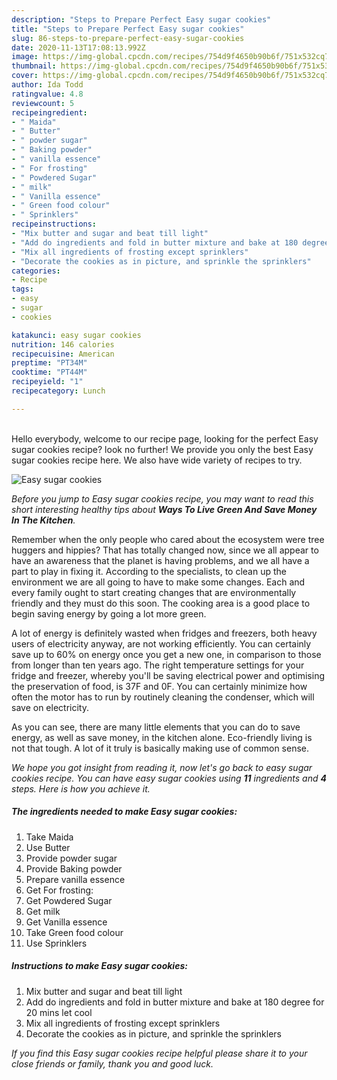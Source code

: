 ```yaml
---
description: "Steps to Prepare Perfect Easy sugar cookies"
title: "Steps to Prepare Perfect Easy sugar cookies"
slug: 86-steps-to-prepare-perfect-easy-sugar-cookies
date: 2020-11-13T17:08:13.992Z
image: https://img-global.cpcdn.com/recipes/754d9f4650b90b6f/751x532cq70/easy-sugar-cookies-recipe-main-photo.jpg
thumbnail: https://img-global.cpcdn.com/recipes/754d9f4650b90b6f/751x532cq70/easy-sugar-cookies-recipe-main-photo.jpg
cover: https://img-global.cpcdn.com/recipes/754d9f4650b90b6f/751x532cq70/easy-sugar-cookies-recipe-main-photo.jpg
author: Ida Todd
ratingvalue: 4.8
reviewcount: 5
recipeingredient:
- " Maida"
- " Butter"
- " powder sugar"
- " Baking powder"
- " vanilla essence"
- " For frosting"
- " Powdered Sugar"
- " milk"
- " Vanilla essence"
- " Green food colour"
- " Sprinklers"
recipeinstructions:
- "Mix butter and sugar and beat till light"
- "Add do ingredients and fold in butter mixture and bake at 180 degree for 20 mins let cool"
- "Mix all ingredients of frosting except sprinklers"
- "Decorate the cookies as in picture, and sprinkle the sprinklers"
categories:
- Recipe
tags:
- easy
- sugar
- cookies

katakunci: easy sugar cookies 
nutrition: 146 calories
recipecuisine: American
preptime: "PT34M"
cooktime: "PT44M"
recipeyield: "1"
recipecategory: Lunch

---
```

<br>
Hello everybody, welcome to our recipe page, looking for the perfect Easy sugar cookies recipe? look no further! We provide you only the best Easy sugar cookies recipe here. We also have wide variety of recipes to try.
<br>


![Easy sugar cookies](https://img-global.cpcdn.com/recipes/754d9f4650b90b6f/751x532cq70/easy-sugar-cookies-recipe-main-photo.jpg)

<i>Before you jump to Easy sugar cookies recipe, you may want to read this short interesting healthy tips about 
<strong>Ways To Live Green And Save Money In The Kitchen</strong>.</i>
</br>

Remember when the only people who cared about the ecosystem were tree huggers and hippies? That has totally changed now, since we all appear to have an awareness that the planet is having problems, and we all have a part to play in fixing it. According to the specialists, to clean up the environment we are all going to have to make some changes. Each and every family ought to start creating changes that are environmentally friendly and they must do this soon. The cooking area is a good place to begin saving energy by going a lot more green.

A lot of energy is definitely wasted when fridges and freezers, both heavy users of electricity anyway, are not working efficiently. You can certainly save up to 60% on energy once you get a new one, in comparison to those from longer than ten years ago. The right temperature settings for your fridge and freezer, whereby you'll be saving electrical power and optimising the preservation of food, is 37F and 0F. You can certainly minimize how often the motor has to run by routinely cleaning the condenser, which will save on electricity.

As you can see, there are many little elements that you can do to save energy, as well as save money, in the kitchen alone. Eco-friendly living is not that tough. A lot of it truly is basically making use of common sense.


<i>We hope you got insight from reading it, now let's go back to easy sugar cookies recipe. You can have easy sugar cookies using <strong>11</strong> ingredients and <strong>4</strong> steps. Here is how you achieve it.
</i>

##### The ingredients needed to make Easy sugar cookies:

1. Take  Maida
1. Use  Butter
1. Provide  powder sugar
1. Provide  Baking powder
1. Prepare  vanilla essence
1. Get  For frosting:
1. Get  Powdered Sugar
1. Get  milk
1. Get  Vanilla essence
1. Take  Green food colour
1. Use  Sprinklers


##### Instructions to make Easy sugar cookies:

1. Mix butter and sugar and beat till light
1. Add do ingredients and fold in butter mixture and bake at 180 degree for 20 mins let cool
1. Mix all ingredients of frosting except sprinklers
1. Decorate the cookies as in picture, and sprinkle the sprinklers


<i>If you find this Easy sugar cookies recipe helpful please share it to your close friends or family, thank you and good luck.</i>
